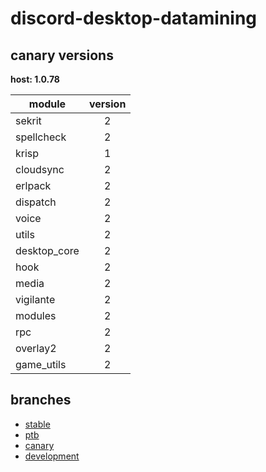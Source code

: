 # discord-desktop-datamining

## canary versions

**host: 1.0.78**

| module | version |
| ------ | :-----: |
| sekrit | 2 |
| spellcheck | 2 |
| krisp | 1 |
| cloudsync | 2 |
| erlpack | 2 |
| dispatch | 2 |
| voice | 2 |
| utils | 2 |
| desktop_core | 2 |
| hook | 2 |
| media | 2 |
| vigilante | 2 |
| modules | 2 |
| rpc | 2 |
| overlay2 | 2 |
| game_utils | 2 |

## branches

- [stable](https://github.com/OpenAsar/discord-desktop-datamining/tree/stable)
- [ptb](https://github.com/OpenAsar/discord-desktop-datamining/tree/ptb)
- [canary](https://github.com/OpenAsar/discord-desktop-datamining/tree/canary)
- [development](https://github.com/OpenAsar/discord-desktop-datamining/tree/development)